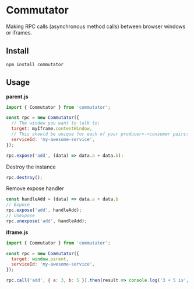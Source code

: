 # Commutator

Making RPC calls (asynchronous method calls) between browser windows or iframes.

## Install
```
npm install commutator
```

## Usage

**parent.js**

```js
import { Commutator } from 'commutator';

const rpc = new Commutator({
  // The window you want to talk to:
  target: myIframe.contentWindow,
  // This should be unique for each of your producer<->consumer pairs:
  serviceId: 'my-awesome-service',
});

rpc.expose('add', (data) => data.a + data.b);
```

Destroy the instance
```js
rpc.destroy();
```

Remove expose handler
```js
const handleAdd = (data) => data.a + data.b
// Expose
rpc.expose('add', handleAdd);
// Unexpose
rpc.unexpose('add', handleAdd);
```

**iframe.js**

```js
import { Commutator } from 'commutator';

const rpc = new Commutator({
  target: window.parent,
  serviceId: 'my-awesome-service',
});

rpc.call('add', { a: 3, b: 5 }).then(result => console.log('3 + 5 is', result));
```

